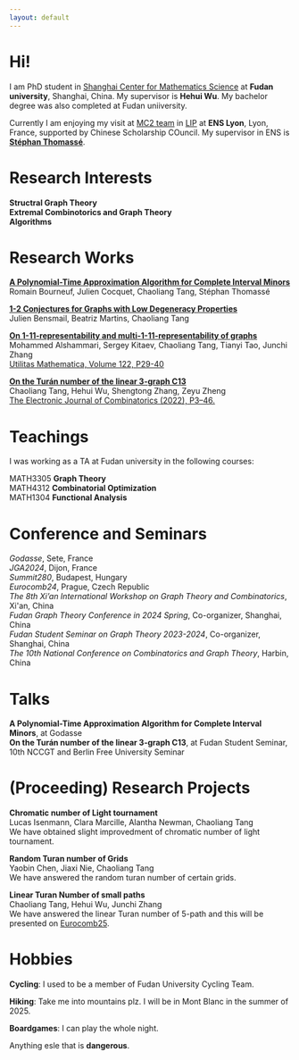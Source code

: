 ```yaml
---
layout: default
---
```

# Hi!

I am PhD student in [Shanghai Center for Mathematics Science](https://scms.fudan.edu.cn/) at **Fudan university**, Shanghai, China. My supervisor is **Hehui Wu**. My bachelor degree was also completed at Fudan uniiversity. 

Currently I am enjoying my visit at [MC2 team](https://www.ens-lyon.fr/LIP/MC2/) in [LIP](https://www.ens-lyon.fr/LIP) at **ENS Lyon**, Lyon, France, supported by Chinese Scholarship COuncil. My supervisor in ENS is [**Stéphan Thomassé**](https://perso.ens-lyon.fr/stephan.thomasse/).

<!-- 
Text can be **bold**, _italic_, or ~~strikethrough~~.
[Link to another page](./another-page.html).
There should be whitespace between paragraphs.
There should be whitespace between paragraphs. We recommend including a README, or a file with information about your project.
-->


# Research Interests

**Structral Graph Theory**  
**Extremal Combinotorics and Graph Theory**  
**Algorithms**  

# Research Works

[**A Polynomial-Time Approximation Algorithm for Complete Interval Minors**](https://arxiv.org/abs/2505.05997)  
Romain Bourneuf, Julien Cocquet, Chaoliang Tang, Stéphan Thomassé  

[**1-2 Conjectures for Graphs with Low Degeneracy Properties**](https://arxiv.org/abs/2504.21452)  
Julien Bensmail, Beatriz Martins, Chaoliang Tang  

[**On 1-11-representability and multi-1-11-representability of graphs**](https://arxiv.org/abs/2501.13871)  
Mohammed Alshammari, Sergey Kitaev, Chaoliang Tang, Tianyi Tao, Junchi Zhang  
[Utilitas Mathematica, Volume 122, P29-40](https://combinatorialpress.com/um-articles/vol-122/on-1-11-representability-and-multi-1-11-representability-of-graphs/)  

[**On the Turán number of the linear 3-graph C13**](https://arxiv.org/abs/2109.10520)  
Chaoliang Tang, Hehui Wu, Shengtong Zhang, Zeyu Zheng  
[The Electronic Journal of Combinatorics (2022), P3–46.](https://www.combinatorics.org/ojs/index.php/eljc/article/view/v29i3p46)  

# Teachings

I was working as a TA at Fudan university in the following courses:  

MATH3305 **Graph Theory**  
MATH4312 **Combinatorial Optimization**  
MATH1304 **Functional Analysis**

# Conference and Seminars

*Godasse*, Sete, France  
*JGA2024*, Dijon, France  
*Summit280*, Budapest, Hungary  
*Eurocomb24*, Prague, Czech Republic  
*The 8th Xi’an International Workshop on Graph Theory and Combinatorics*, Xi'an, China  
*Fudan Graph Theory Conference in 2024 Spring*, Co-organizer, Shanghai, China  
*Fudan Student Seminar on Graph Theory 2023-2024*, Co-organizer, Shanghai, China  
*The 10th National Conference on Combinatorics and Graph Theory*, Harbin, China

# Talks

**A Polynomial-Time Approximation Algorithm for Complete Interval Minors**, at Godasse  
**On the Turán number of the linear 3-graph C13**, at Fudan Student Seminar, 10th NCCGT and Berlin Free University Seminar

# (Proceeding) Research Projects

**Chromatic number of Light tournament**  
   Lucas Isenmann, Clara Marcille, Alantha Newman, Chaoliang Tang  
We have obtained slight improvedment of chromatic number of light tournament.

**Random Turan number of Grids**  
   Yaobin Chen, Jiaxi Nie, Chaoliang Tang  
We have answered the random turan number of certain grids.

**Linear Turan Number of small paths**  
   Chaoliang Tang, Hehui Wu, Junchi Zhang  
We have answered the linear Turan number of 5-path and this will be presented on [Eurocomb25](https://renyi.hu/en/events/conference/eurocomb25).

# Hobbies

**Cycling**: I used to be a member of Fudan University Cycling Team.

**Hiking**: Take me into mountains plz. I will be in Mont Blanc in the summer of 2025.

**Boardgames**: I can play the whole night.

Anything esle that is **dangerous**.








<!-- 
### Header 3

```js
// Javascript code with syntax highlighting.
var fun = function lang(l) {
  dateformat.i18n = require('./lang/' + l)
  return true;
}
```

```ruby
# Ruby code with syntax highlighting
GitHubPages::Dependencies.gems.each do |gem, version|
  s.add_dependency(gem, "= #{version}")
end
```

#### Header 4

*   This is an unordered list following a header.
*   This is an unordered list following a header.
*   This is an unordered list following a header.

##### Header 5

1.  This is an ordered list following a header.
2.  This is an ordered list following a header.
3.  This is an ordered list following a header.

###### Header 6

| head1        | head two          | three |
|:-------------|:------------------|:------|
| ok           | good swedish fish | nice  |
| out of stock | good and plenty   | nice  |
| ok           | good `oreos`      | hmm   |
| ok           | good `zoute` drop | yumm  |

### There's a horizontal rule below this.

* * *

### Here is an unordered list:

*   Item foo
*   Item bar
*   Item baz
*   Item zip

### And an ordered list:

1.  Item one
1.  Item two
1.  Item three
1.  Item four

### And a nested list:

- level 1 item
  - level 2 item
  - level 2 item
    - level 3 item
    - level 3 item
- level 1 item
  - level 2 item
  - level 2 item
  - level 2 item
- level 1 item
  - level 2 item
  - level 2 item
- level 1 item

### Small image

![Octocat](https://github.githubassets.com/images/icons/emoji/octocat.png)

### Large image

![Branching](https://github.com/vaibhavvikas/vaibhavvikas/raw/main/src/header_.png)


### Definition lists can be used with HTML syntax.

<dl>
<dt>Name</dt>
<dd>Godzilla</dd>
<dt>Born</dt>
<dd>1952</dd>
<dt>Birthplace</dt>
<dd>Japan</dd>
<dt>Color</dt>
<dd>Green</dd>
</dl>

```
Long, single-line code blocks should not wrap. They should horizontally scroll if they are too long. This line should be long enough to demonstrate this.
```

```
The final element.
```
-->

